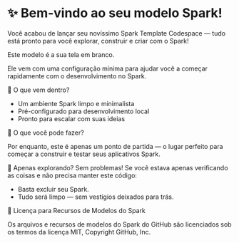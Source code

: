 # ✨ Bem-vindo ao seu modelo Spark!
Você acabou de lançar seu novíssimo Spark Template Codespace — tudo está pronto para você explorar, construir e criar com o Spark!

Este modelo é a sua tela em branco. 

Ele vem com uma configuração mínima para ajudar você a começar rapidamente com o desenvolvimento no Spark.

🚀 O que vem dentro?
- Um ambiente Spark limpo e minimalista
- Pré-configurado para desenvolvimento local
- Pronto para escalar com suas ideias

🧠 O que você pode fazer?

Por enquanto, este é apenas um ponto de partida — o lugar perfeito para começar a construir e testar seus aplicativos Spark.

🧹 Apenas explorando?
Sem problemas! Se você estava apenas verificando as coisas e não precisa manter este código:

- Basta excluir seu Spark.
- Tudo será limpo — sem vestígios deixados para trás.

📄 Licença para Recursos de Modelos do Spark

Os arquivos e recursos de modelos do Spark do GitHub são licenciados sob os termos da licença MIT, Copyright GitHub, Inc.

